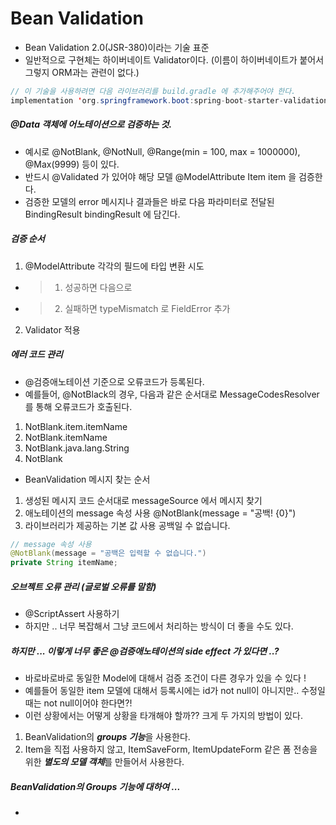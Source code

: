# Bean Validation
- Bean Validation 2.0(JSR-380)이라는 기술 표준
- 일반적으로 구현체는 하이버네이트 Validator이다. (이름이 하이버네이트가 붙어서 그렇지 ORM과는 관련이 없다.)
```java
// 이 기술을 사용하려면 다음 라이브러리를 build.gradle 에 추가해주어야 한다.
implementation 'org.springframework.boot:spring-boot-starter-validation'
```
##### @Data 객체에 어노테이션으로 검증하는 것.
- 예시로 @NotBlank, @NotNull, @Range(min = 100, max = 1000000), @Max(9999) 등이 있다.
- 반드시 @Validated 가 있어야 해당 모델 @ModelAttribute Item item 을 검증한다.
- 검증한 모델의 error 메시지나 결과들은 바로 다음 파라미터로 전달된 BindingResult bindingResult 에 담긴다.

##### 검증 순서
1. @ModelAttribute 각각의 필드에 타입 변환 시도
- > 1. 성공하면 다음으로
- > 2. 실패하면 typeMismatch 로 FieldError 추가
2. Validator 적용

##### 에러 코드 관리
- @검증애노테이션 기준으로 오류코드가 등록된다.
- 예를들어, @NotBlack의 경우, 다음과 같은 순서대로 MessageCodesResolver 를 통해 오류코드가 호출된다.
1. NotBlank.item.itemName
2. NotBlank.itemName
3. NotBlank.java.lang.String
4. NotBlank
- BeanValidation 메시지 찾는 순서
1. 생성된 메시지 코드 순서대로 messageSource 에서 메시지 찾기
2. 애노테이션의 message 속성 사용 @NotBlank(message = "공백! {0}")
3. 라이브러리가 제공하는 기본 값 사용 공백일 수 없습니다.
```java
// message 속성 사용
@NotBlank(message = "공백은 입력할 수 없습니다.")
private String itemName;
```
##### 오브젝트 오류 관리 (글로벌 오류를 말함)
- @ScriptAssert 사용하기
- 하지만 .. 너무 복잡해서 그냥 코드에서 처리하는 방식이 더 좋을 수도 있다.

##### 하지만 ... 이렇게 너무 좋은 @검증애노테이션의 side effect 가 있다면 ..?
- 바로바로바로 동일한 Model에 대해서 검증 조건이 다른 경우가 있을 수 있다 !
- 예를들어 동일한 item 모델에 대해서 등록시에는 id가 not null이 아니지만.. 수정일 때는 not null이어야 한다면?!
- 이런 상황에서는 어떻게 상황을 타개해야 할까?? 크게 두 가지의 방법이 있다.
1. BeanValidation의 ***groups 기능***을 사용한다.
2. Item을 직접 사용하지 않고, ItemSaveForm, ItemUpdateForm 같은 폼 전송을 위한 ***별도의 모델 객체***를 만들어서 사용한다.

##### BeanValidation의 Groups 기능에 대하여 ...
- 
